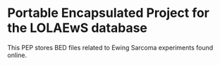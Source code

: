 # Portable Encapsulated Project for the LOLAEwS database

This PEP stores BED files related to Ewing Sarcoma experiments found online.
